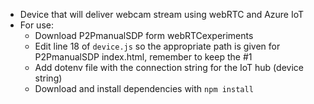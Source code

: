 + Device that will deliver webcam stream using webRTC and Azure IoT
+ For use:
  + Download P2PmanualSDP form webRTCexperiments
  + Edit line 18 of `device.js` so the appropriate path is given for P2PmanualSDP index.html, remember to keep the #1
  + Add dotenv file with the connection string for the IoT hub (device string)
  + Download and install dependencies with `npm install`
  
